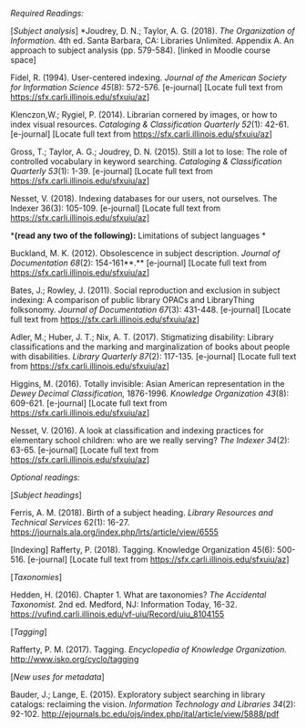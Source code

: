 *Required Readings:*

[_Subject analysis_]
*Joudrey, D. N.; Taylor, A. G. (2018). *The Organization of
Information.* 4th ed. Santa Barbara, CA: Libraries Unlimited. Appendix
A. An approach to subject analysis (pp. 579-584). \[linked in Moodle
course space\]

Fidel, R. (1994). User-centered indexing. *Journal of the American
Society for Information Science 45*(8): 572-576. \[e-journal\] \[Locate
full text from <https://sfx.carli.illinois.edu/sfxuiu/az>\]

Klenczon,W.; Rygiel, P. (2014). Librarian cornered by images, or how to
index visual resources. *Cataloging & Classification Quarterly 52*(1):
42-61. \[e-journal\] \[Locate full text from
<https://sfx.carli.illinois.edu/sfxuiu/az>\]

Gross, T.; Taylor, A. G.; Joudrey, D. N. (2015). Still a lot to lose:
The role of controlled vocabulary in keyword searching. *Cataloging &
Classification Quarterly 53*(1): 1-39. \[e-journal\] \[Locate full text
from <https://sfx.carli.illinois.edu/sfxuiu/az>\]

Nesset, V. (2018). Indexing databases for our users, not ourselves.  The Indexer 36(3): 105-109. [e-journal]  [Locate full text from https://sfx.carli.illinois.edu/sfxuiu/az]

***(read any two of the following):** Limitations of subject languages *

Buckland, M. K. (2012). Obsolescence in subject description. *Journal of
Documentation 68*(2): 154-161**.** \[e-journal\] \[Locate full text from
<https://sfx.carli.illinois.edu/sfxuiu/az>\]

Bates, J.; Rowley, J. (2011). Social reproduction and exclusion in
subject indexing: A comparison of public library OPACs and LibraryThing
folksonomy. *Journal of Documentation 67*(3): 431-448. \[e-journal\]
\[Locate full text from <https://sfx.carli.illinois.edu/sfxuiu/az>\]

Adler, M.; Huber, J. T.; Nix, A. T. (2017). Stigmatizing disability:
Library classifications and the marking and marginalization of books
about people with disabilities. *Library Quarterly 87*(2): 117-135.
\[e-journal\] \[Locate full text from
<https://sfx.carli.illinois.edu/sfxuiu/az>\]

Higgins, M. (2016). Totally invisible: Asian American representation in
the *Dewey Decimal Classification,* 1876-1996. *Knowledge Organization
43*(8): 609-621. \[e-journal\] \[Locate full text from
<https://sfx.carli.illinois.edu/sfxuiu/az>\]

Nesset, V. (2016). A look at classification and indexing practices for
elementary school children: who are we really serving? *The Indexer
34*(2): 63-65. \[e-journal\] \[Locate full text from
<https://sfx.carli.illinois.edu/sfxuiu/az>\]

*Optional readings:*

[_Subject headings_]

Ferris, A. M. (2018). Birth of a subject heading. *Library Resources and
Technical Services* 62(1): 16-27.
<https://journals.ala.org/index.php/lrts/article/view/6555>

[Indexing]
Rafferty, P. (2018). Tagging. Knowledge Organization 45(6): 500-516.  [e-journal]  [Locate full text from https://sfx.carli.illinois.edu/sfxuiu/az]

[_Taxonomies_]

Hedden, H. (2016). Chapter 1. What are taxonomies? *The
Accidental Taxonomist.* 2nd ed. Medford, NJ: Information Today, 16-32.
<https://vufind.carli.illinois.edu/vf-uiu/Record/uiu_8104155>

[_Tagging_]

Rafferty, P. M. (2017). Tagging. *Encyclopedia of Knowledge
Organization.* <http://www.isko.org/cyclo/tagging>

[_New uses for metadata_]

Bauder, J.; Lange, E. (2015). Exploratory subject searching
in library catalogs: reclaiming the vision. *Information Technology and
Libraries 34*(2): 92-102.
<http://ejournals.bc.edu/ojs/index.php/ital/article/view/5888/pdf>
